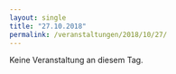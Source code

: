```yaml
---
layout: single
title: "27.10.2018"
permalink: /veranstaltungen/2018/10/27/
---
```


Keine Veranstaltung an diesem Tag.
